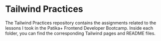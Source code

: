 # Tailwind Practices

The Tailwind Practices repository contains the assignments related to the lessons I took in the Patika+ Frontend Developer Bootcamp. Inside each folder, you can find the corresponding Tailwind pages and README files.
